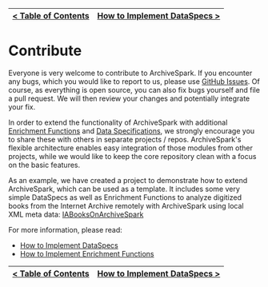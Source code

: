 [< Table of Contents](README.md) | [How to Implement DataSpecs >](Dev_DataSpecs.md)
:---|---:

# Contribute

Everyone is very welcome to contribute to ArchiveSpark. If you encounter any bugs, which you would like to report to us, please use [GitHub Issues](https://github.com/helgeho/ArchiveSpark/issues). Of course, as everything is open source, you can also fix bugs yourself and file a pull request. We will then review your changes and potentially integrate your fix.

In order to extend the functionality of ArchiveSpark with additional [Enrichment Functions](EnrichFuncs.md) and [Data Specifications](DataSpecs.md), we strongly encourage you to share these with others in separate projects / repos. ArchiveSpark's flexible architecture enables easy integration of those modules from other projects, while we would like to keep the core repository clean with a focus on the basic features.

As an example, we have created a project to demonstrate how to extend ArchiveSpark, which can be used as a template. It includes some very simple DataSpecs as well as Enrichment Functions to analyze digitized books from the Internet Archive remotely with ArchiveSpark using local XML meta data: [IABooksOnArchiveSpark](https://github.com/helgeho/IABooksOnArchiveSpark)

For more information, please read:
* [How to Implement DataSpecs](Dev_DataSpecs.md)
* [How to Implement Enrichment Functions](Dev_EnrichFuncs.md)

[< Table of Contents](README.md) | [How to Implement DataSpecs >](Dev_DataSpecs.md)
:---|---: